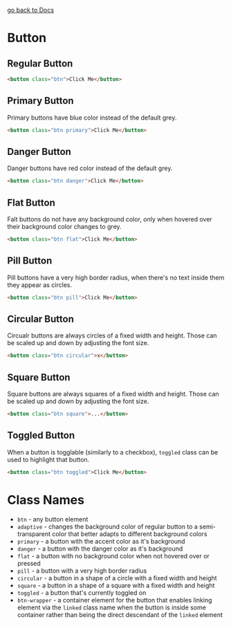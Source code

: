 [go back to Docs](../README.md)

# Button

## Regular Button

```html
<button class="btn">Click Me</button>
```

## Primary Button

Primary buttons have blue color instead of the default grey.

```html
<button class="btn primary">Click Me</button>
```

## Danger Button

Danger buttons have red color instead of the default grey.

```html
<button class="btn danger">Click Me</button>
```

## Flat Button

Falt buttons do not have any background color, only when hovered over their background color changes to grey.

```html
<button class="btn flat">Click Me</button>
```

## Pill Button

Pill buttons have a very high border radius, when there's no text inside them they appear as circles.

```html
<button class="btn pill">Click Me</button>
```

## Circular Button

Circualr buttons are always circles of a fixed width and height. Those can be scaled up and down by adjusting the font size.

```html
<button class="btn circular">x</button>
```

## Square Button

Square buttons are always squares of a fixed width and height. Those can be scaled up and down by adjusting the font size.

```html
<button class="btn square">...</button>
```

## Toggled Button

When a button is togglable (similarly to a checkbox), `toggled` class can be used to highlight that button.

```html
<button class="btn toggled">Click Me</button>
```

# Class Names

- `btn` - any button element
- `adaptive` - changes the background color of regular button to a semi-transparent color that better adapts to different background colors
- `primary` - a button with the accent color as it's background
- `danger` - a button with the danger color as it's background
- `flat` - a button with no background color when not hovered over or pressed
- `pill` - a button with a very high border radius
- `circular` - a button in a shape of a circle with a fixed width and height
- `square` - a button in a shape of a square with a fixed width and height
- `toggled` - a button that's currently toggled on
- `btn-wrapper` - a container element for the button that enables linking element via the `linked` class name when the button is inside some container rather than being the direct descendant of the `linked` element
